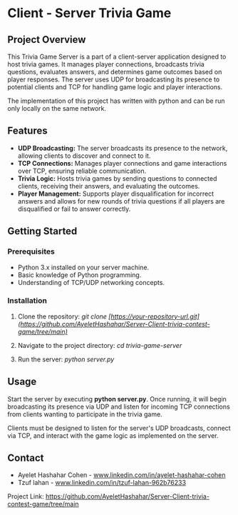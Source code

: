 # Client - Server Trivia Game
## Project Overview
This Trivia Game Server is a part of a client-server application designed to host trivia games. It manages player connections, broadcasts trivia questions, evaluates answers, and determines game outcomes based on player responses. The server uses UDP for broadcasting its presence to potential clients and TCP for handling game logic and player interactions.

The implementation of this project has written with python and can be run only locally on the same network. 

## Features
* **UDP Broadcasting:** The server broadcasts its presence to the network, allowing clients to discover and connect to it.
* **TCP Connections:** Manages player connections and game interactions over TCP, ensuring reliable communication.
* **Trivia Logic:** Hosts trivia games by sending questions to connected clients, receiving their answers, and evaluating the outcomes.
* **Player Management:** Supports player disqualification for incorrect answers and allows for new rounds of trivia questions if all players are disqualified or fail to answer correctly.

## Getting Started
### Prerequisites
* Python 3.x installed on your server machine.
* Basic knowledge of Python programming.
* Understanding of TCP/UDP networking concepts.
### Installation
1. Clone the repository:
   *git clone [https://your-repository-url.git](https://github.com/AyeletHashahar/Server-Client-trivia-contest-game/tree/main)*
   
2. Navigate to the project directory:
   *cd trivia-game-server*

3. Run the server:
   *python server.py*
   
## Usage
Start the server by executing **python server.py**. Once running, it will begin broadcasting its presence via UDP and listen for incoming TCP connections from clients wanting to participate in the trivia game.

Clients must be designed to listen for the server's UDP broadcasts, connect via TCP, and interact with the game logic as implemented on the server.

## Contact
* Ayelet Hashahar Cohen - www.linkedin.com/in/ayelet-hashahar-cohen
* Tzuf lahan - www.linkedin.com/in/tzuf-lahan-962b76233

Project Link: https://github.com/AyeletHashahar/Server-Client-trivia-contest-game/tree/main
